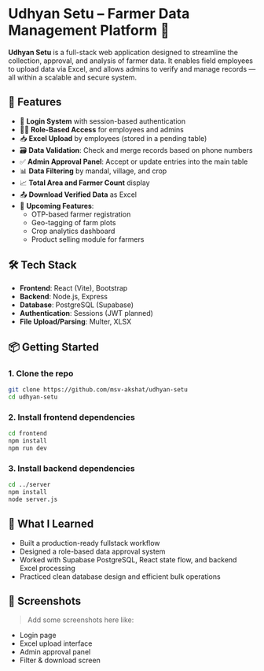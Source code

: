 # Udhyan Setu – Farmer Data Management Platform 🌿

**Udhyan Setu** is a full-stack web application designed to streamline the collection, approval, and analysis of farmer data. It enables field employees to upload data via Excel, and allows admins to verify and manage records — all within a scalable and secure system.

## 🚀 Features

- 🔐 **Login System** with session-based authentication
- 🧑‍🌾 **Role-Based Access** for employees and admins
- 📥 **Excel Upload** by employees (stored in a pending table)
- 🗃️ **Data Validation**: Check and merge records based on phone numbers
- ✅ **Admin Approval Panel**: Accept or update entries into the main table
- 📊 **Data Filtering** by mandal, village, and crop
- 📈 **Total Area and Farmer Count** display
- 📤 **Download Verified Data** as Excel
- 🧪 **Upcoming Features**:
  - OTP-based farmer registration
  - Geo-tagging of farm plots
  - Crop analytics dashboard
  - Product selling module for farmers

## 🛠️ Tech Stack

- **Frontend**: React (Vite), Bootstrap
- **Backend**: Node.js, Express
- **Database**: PostgreSQL (Supabase)
- **Authentication**: Sessions (JWT planned)
- **File Upload/Parsing**: Multer, XLSX


## 📦 Getting Started

### 1. Clone the repo
```bash
git clone https://github.com/msv-akshat/udhyan-setu
cd udhyan-setu
```

### 2. Install frontend dependencies
```bash
cd frontend
npm install
npm run dev
```

### 3. Install backend dependencies
```bash
cd ../server
npm install
node server.js
```

## 🧠 What I Learned

- Built a production-ready fullstack workflow
- Designed a role-based data approval system
- Worked with Supabase PostgreSQL, React state flow, and backend Excel processing
- Practiced clean database design and efficient bulk operations

## 📸 Screenshots

> Add some screenshots here like:
- Login page
- Excel upload interface
- Admin approval panel
- Filter & download screen
